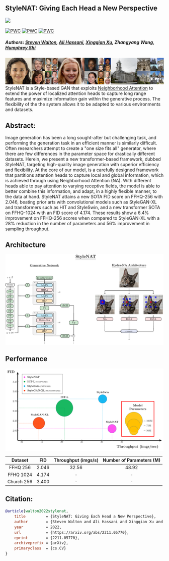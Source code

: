 ## StyleNAT: Giving Each Head a New Perspective
<a href="https://arxiv.org/abs/2211.05770"><img src="https://img.shields.io/badge/arxiv-https%3A%2F%2Farxiv.org%2Fabs%2F2211.05770-red"/></a>

[![PWC](https://img.shields.io/endpoint.svg?url=https://paperswithcode.com/badge/stylenat-giving-each-head-a-new-perspective/image-generation-on-ffhq-256-x-256)](https://paperswithcode.com/sota/image-generation-on-ffhq-256-x-256?p=stylenat-giving-each-head-a-new-perspective)
[![PWC](https://img.shields.io/endpoint.svg?url=https://paperswithcode.com/badge/stylenat-giving-each-head-a-new-perspective/image-generation-on-ffhq-1024-x-1024)](https://paperswithcode.com/sota/image-generation-on-ffhq-1024-x-1024?p=stylenat-giving-each-head-a-new-perspective)
[![PWC](https://img.shields.io/endpoint.svg?url=https://paperswithcode.com/badge/stylenat-giving-each-head-a-new-perspective/image-generation-on-lsun-churches-256-x-256)](https://paperswithcode.com/sota/image-generation-on-lsun-churches-256-x-256?p=stylenat-giving-each-head-a-new-perspective)

##### Authors: [Steven Walton](https://github.com/stevenwalton), [Ali Hassani](https://github.com/alihassanijr), [Xingqian Xu](https://github.com/xingqian2018), Zhangyang Wang, [Humphrey Shi](https://github.com/honghuis)

![header](images/header.png)
StyleNAT is a Style-based GAN that exploits [Neighborhood
Attention](https://github.com/SHI-Labs/Neighborhood-Attention-Transformer) to
extend the power of localized attention heads to capture long range features and
maximize information gain within the generative process.
The flexibility of the the system allows it to be adapted to various
environments and datasets.

## Abstract:
Image generation has been a long sought-after but challenging task, and performing the generation task in an efficient manner is similarly difficult.
Often researchers attempt to create a "one size fits all" generator, where there are few differences in the parameter space for drastically different datasets.
Herein, we present a new transformer-based framework, dubbed StyleNAT, targeting high-quality image generation with superior efficiency and flexibility. 
At the core of our model, is a carefully designed framework that partitions attention heads to capture local and global information, which is achieved through using Neighborhood Attention (NA).
With different heads able to pay attention to varying receptive fields, the model is able to better combine this information, and adapt, in a highly flexible manner, to the data at hand.
StyleNAT attains a new SOTA  FID score on FFHQ-256 with 2.046, beating prior arts with convolutional models such as StyleGAN-XL and transformers such as HIT and StyleSwin, and a new transformer SOTA on FFHQ-1024 with an FID score of 4.174.
These results show a 6.4% improvement on FFHQ-256 scores when compared to StyleGAN-XL with a 28% reduction in the number of parameters and 56% improvement in sampling throughput. 

## Architecture
![architecture](images/architecture.png)

## Performance
![compute](images/fidparams.png)

Dataset | FID | Throughput (imgs/s) | Number of Parameters (M) |
|:---:|:---:|:---:|:---:|
FFHQ 256 | 2.046 | 32.56 | 48.92 |
FFHQ 1024 | 4.174  | - | - |
Church 256 | 3.400  | - | - |


## Citation:
```bibtex
@article{walton2022stylenat,
    title         = {StyleNAT: Giving Each Head a New Perspective},
    author        = {Steven Walton and Ali Hassani and Xingqian Xu and Zhangyang Wang and Humphrey Shi},
    year          = 2022,
    url           = {https://arxiv.org/abs/2211.05770},
    eprint        = {2211.05770},
    archiveprefix = {arXiv},
    primaryclass  = {cs.CV}
}
```
